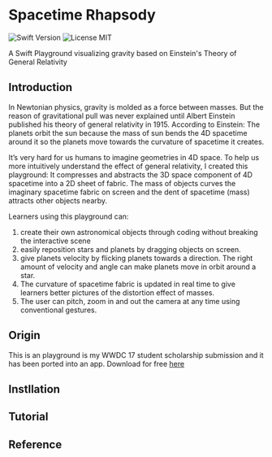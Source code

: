 # Spacetime Rhapsody
![Swift Version](https://img.shields.io/badge/Swift-3.0-orange.svg) 
![License MIT](https://img.shields.io/badge/License-MIT-lightgrey.svg)

A Swift Playground visualizing gravity based on Einstein's Theory of General Relativity

## Introduction

In Newtonian physics, gravity is molded as a force between masses. But the reason of gravitational pull was never explained until Albert Einstein published his theory of general relativity in 1915. According to Einstein: The planets orbit the sun because the mass of sun bends the 4D spacetime around it so the planets move towards the curvature of spacetime it creates.

It’s very hard for us humans to imagine geometries in 4D space. To help us more intuitively understand the effect of general relativity, I created this playground: It compresses and abstracts the 3D space component of 4D spacetime into a 2D sheet of fabric. The mass of objects curves the imaginary spacetime fabric on screen and the dent of spacetime (mass) attracts other objects nearby.

Learners using this playground can:
1) create their own astronomical objects through coding without breaking the interactive scene
2) easily reposition stars and planets by dragging objects on screen.
3) give planets velocity by flicking planets towards a direction. The right amount of velocity and angle can make planets move in orbit around a star. 
4) The curvature of spacetime fabric is updated in real time to give learners better pictures of the distortion effect of masses. 
5) The user can pitch, zoom in and out the camera at any time using conventional gestures.

## Origin
This is an playground is my WWDC 17 student scholarship submission and it has been ported into an app. Download for free [here](https://itunes.apple.com/us/app/spacetime-rhapsody/id1234128065?mt=8)

## Instllation

## Tutorial

## Reference
